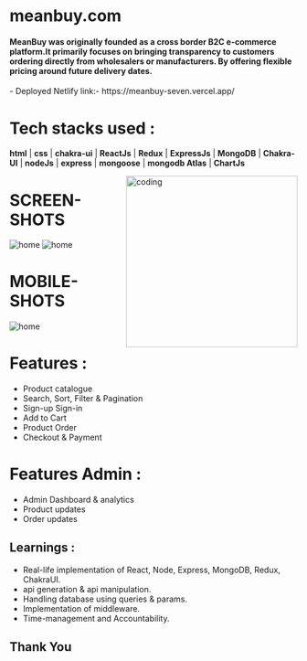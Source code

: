 # meanbuy.com
<h4>
  MeanBuy was originally founded as a cross border B2C e-commerce platform.It primarily focuses on bringing transparency to customers ordering directly from wholesalers or manufacturers. By offering flexible pricing around future delivery dates.
</h4>
- Deployed Netlify link:- https://meanbuy-seven.vercel.app/

# Tech stacks used :
 **html** |  **css** |  **chakra-ui** |  **ReactJs** |  **Redux** |  **ExpressJs** |  **MongoDB** |  **Chakra-UI** |  **nodeJs** |  **express** |  **mongoose** | **mongodb Atlas** | **ChartJs** 


<div>
  <img align="right" alt="coding" width="300" src='https://d64lkarmo2mrq.cloudfront.net/baselogo.png'>
</div>

# SCREEN-SHOTS
  <img  src='https://i.ibb.co/KWhGhw6/Home.png' alt='home' />
  <img  src='https://i.ibb.co/7201hnd/Home-1.png' alt='home' />
  
 # MOBILE-SHOTS
 <img  src='https://i.ibb.co/txV1vTs/Untitled-design-1.png' alt='home' />
 
 # Features :
 - Product catalogue
 - Search, Sort, Filter & Pagination
 - Sign-up Sign-in
 - Add to Cart
 - Product Order
 - Checkout & Payment
 
  # Features Admin :
  - Admin Dashboard & analytics
  - Product updates 
  - Order updates 
 
 ## Learnings :
- Real-life implementation of React, Node, Express, MongoDB, Redux, ChakraUI.
- api generation & api manipulation.
- Handling database using queries & params.
- Implementation of middleware.
- Time-management and Accountability.

## Thank You
 




